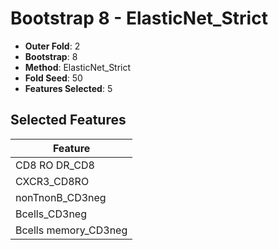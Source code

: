 # Bootstrap 8 - ElasticNet_Strict

- **Outer Fold**: 2
- **Bootstrap**: 8
- **Method**: ElasticNet_Strict
- **Fold Seed**: 50
- **Features Selected**: 5

## Selected Features

| Feature |
|---------|
| CD8 RO DR_CD8 |
| CXCR3_CD8RO |
| nonTnonB_CD3neg |
| Bcells_CD3neg |
| Bcells memory_CD3neg |
